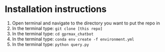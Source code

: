 # Installation instructions

1. Open terminal and navigate to the directory you want to put the repo in
2. In the terminal type: `git clone [this repo]`
3. In the terminal type: `cd gprmax_chatbot`
4. In the terminal type: `conda env create -f environment.yml`
5. In the terminal type: `python query.py`